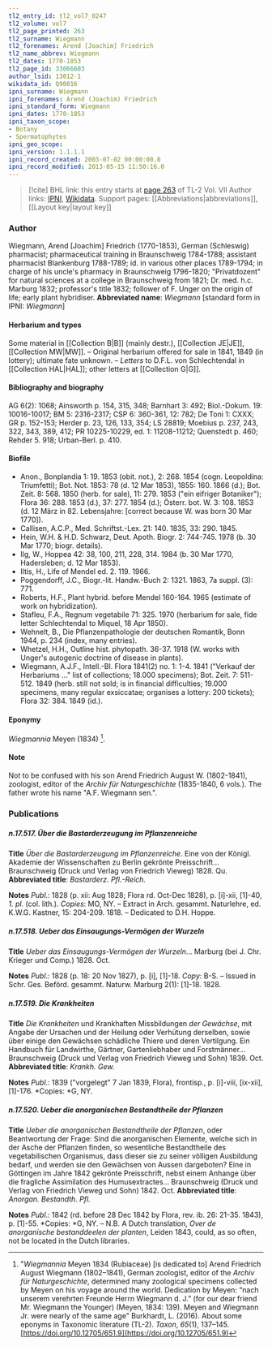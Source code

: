 ```yaml
---
tl2_entry_id: tl2_vol7_0247
tl2_volume: vol7
tl2_page_printed: 263
tl2_surname: Wiegmann
tl2_forenames: Arend [Joachim] Friedrich
tl2_name_abbrev: Wiegmann
tl2_dates: 1770-1853
tl2_page_id: 33066603
author_lsid: 13012-1
wikidata_id: Q90016
ipni_surname: Wiegmann
ipni_forenames: Arend (Joachim) Friedrich
ipni_standard_form: Wiegmann
ipni_dates: 1770-1853
ipni_taxon_scope: 
- Botany
- Spermatophytes
ipni_geo_scope: 
ipni_version: 1.1.1.1
ipni_record_created: 2003-07-02 00:00:00.0
ipni_record_modified: 2013-05-15 11:50:16.0
---
```


> [!cite] BHL link: this entry starts at [page 263](https://www.biodiversitylibrary.org/page/33066603) of TL-2 Vol. VII
> Author links: [IPNI](https://www.ipni.org/a/13012-1), [Wikidata](https://www.wikidata.org/wiki/Q90016). Support pages: [[Abbreviations|abbreviations]], [[Layout key|layout key]]

### Author

Wiegmann, Arend \[Joachim\] Friedrich (1770-1853), German (Schleswig) pharmacist; pharmaceutical training in Braunschweig 1784-1788; assistant pharmacist Blankenburg 1788-1789; id. in various other places 1789-1794; in charge of his uncle's pharmacy in Braunschweig 1796-1820; "Privatdozent" for natural sciences at a college in Braunschweig from 1821; Dr. med. h.c. Marburg 1832; professor's title 1832; follower of F. Unger on the origin of life; early plant hybridiser. 
**Abbreviated name**: *Wiegmann* \[standard form in IPNI: *Wiegmann*\]

#### Herbarium and types

Some material in [[Collection B|B]] (mainly destr.), [[Collection JE|JE]], [[Collection MW|MW]]. – Original herbarium offered for sale in 1841, 1849 (in lottery); ultimate fate unknown. – *Letters* to D.F.L. von Schlechtendal in [[Collection HAL|HAL]]; other letters at [[Collection G|G]].

#### Bibliography and biography

AG 6(2): 1068; Ainsworth p. 154, 315, 348; Barnhart 3: 492; Biol.-Dokum. 19: 10016-10017; BM 5: 2316-2317; CSP 6: 360-361, 12: 782; De Toni 1: CXXX; GR p. 152-153; Herder p. 23, 126, 133, 354; LS 28819; Moebius p. 237, 243, 322, 343, 389, 412; PR 10225-10229, ed. 1: 11208-11212; Quenstedt p. 460; Rehder 5. 918; Urban-Berl. p. 410.

#### Biofile

- Anon., Bonplandia 1: 19. 1853 (obit. not.), 2: 268. 1854 (cogn. Leopoldina: Triumfetti); Bot. Not. 1853: 78 (d. 12 Mar 1853), 1855: 160. 1866 (d.); Bot. Zeit. 8: 568. 1850 (herb. for sale), 11: 279. 1853 ("ein eifriger Botaniker"); Flora 36: 288. 1853 (d.), 37: 277. 1854 (d.); Österr. bot. W. 3: 108. 1853 (d. 12 März in 82. Lebensjahre: \[correct because W. was born 30 Mar 1770\]).
- Callisen, A.C.P., Med. Schriftst.-Lex. 21: 140. 1835, 33: 290. 1845.
- Hein, W.H. & H.D. Schwarz, Deut. Apoth. Biogr. 2: 744-745. 1978 (b. 30 Mar 1770; biogr. details).
- Ilg, W., Hoppea 42: 38, 100, 211, 228, 314. 1984 (b. 30 Mar 1770, Hadersleben; d. 12 Mar 1853).
- Iltis, H., Life of Mendel ed. 2. 119. 1966.
- Poggendorff, J.C., Biogr.-lit. Handw.-Buch 2: 1321. 1863, 7a suppl. (3): 771.
- Roberts, H.F., Plant hybrid. before Mendel 160-164. 1965 (estimate of work on hybridization).
- Stafleu, F.A., Regnum vegetabile 71: 325. 1970 (herbarium for sale, fide letter Schlechtendal to Miquel, 18 Apr 1850).
- Wehnelt, B., Die Pflanzenpathologie der deutschen Romantik, Bonn 1944, p. 234 (index, many entries).
- Whetzel, H.H., Outline hist. phytopath. 36-37. 1918 (W. works with Unger's autogenic doctrine of disease in plants).
- Wiegmann, A.J.F., Intell.-Bl. Flora 1841(2) no. 1: 1-4. 1841 ("Verkauf der Herbariums ..." list of collections; 18.000 specimens); Bot. Zeit. 7: 511-512. 1849 (herb. still not sold; is in financial difficulties; 19.000 specimens, many regular exsiccatae; organises a lottery: 200 tickets); Flora 32: 384. 1849 (id.).

#### Eponymy

*Wiegmannia* Meyen (1834) [^1].

#### Note

Not to be confused with his son Arend Friedrich August W. (1802-1841), zoologist, editor of the *Archiv für Naturgeschichte* (1835-1840, 6 vols.). The father wrote his name "A.F. Wiegmann sen.".

### Publications

##### n.17.517. Über die Bastarderzeugung im Pflanzenreiche

**Title**
*Über die Bastarderzeugung im Pflanzenreiche*. Eine von der Königl. Akademie der Wissenschaften zu Berlin gekrönte Preisschrift... Braunschweig (Druck und Verlag von Friedrich Vieweg) 1828. Qu.
**Abbreviated title**: *Bastarderz. Pfl.-Reich.*

**Notes**
*Publ*.: 1828 (p. xii: Aug 1828; Flora rd. Oct-Dec 1828), p. \[i\]-xii, \[1\]-40, *1. pl.* (col. lith.).
*Copies*: MO, NY. – Extract in Arch. gesammt. Naturlehre, ed. K.W.G. Kastner, 15: 204-209. 1818. – Dedicated to D.H. Hoppe.

##### n.17.518. Ueber das Einsaugungs-Vermögen der Wurzeln

**Title**
*Ueber das Einsaugungs-Vermögen der Wurzeln*... Marburg (bei J. Chr. Krieger und Comp.) 1828. Oct.

**Notes**
*Publ*.: 1828 (p. 18: 20 Nov 1827), p. \[i\], \[1\]-18. *Copy*: B-S. – Issued in Schr. Ges. Beförd. gesammt. Naturw. Marburg 2(1): \[1\]-18. 1828.

##### n.17.519. Die Krankheiten

**Title**
*Die Krankheiten* und Krankhaften Missbildungen *der Gewächse*, mit Angabe der Ursachen und der Heilung oder Verhütung derselben, sowie über einige den Gewächsen schädliche Thiere und deren Vertilgung. Ein Handbuch für Landwirthe, Gärtner, Gartenliebhaber und Forstmänner... Braunschweig (Druck und Verlag von Friedrich Vieweg und Sohn) 1839. Oct.
**Abbreviated title**: *Krankh. Gew.*

**Notes**
*Publ*.: 1839 ("vorgelegt" 7 Jan 1839, Flora), frontisp., p. \[i\]-viii, \[ix-xii\], \[1\]-176. *Copies: *G, NY.

##### n.17.520. Ueber die anorganischen Bestandtheile der Pflanzen

**Title**
*Ueber die anorganischen Bestandtheile der Pflanzen*, oder Beantwortung der Frage: Sind die anorganischen Elemente, welche sich in der Asche der Pflanzen finden, so wesentliche Bestandtheile des vegetabilischen Organismus, dass dieser sie zu seiner völligen Ausbildung bedarf, und werden sie den Gewächsen von Aussen dargeboten? Eine in Göttingen im Jahre 1842 gekrönte Preisschrift, nebst einem Anhange über die fragliche Assimilation des Humusextractes... Braunschweig (Druck und Verlag von Friedrich Vieweg und Sohn) 1842. Oct.
**Abbreviated title**: *Anorgan. Bestandth. Pfl.*

**Notes**
*Publ*.: 1842 (rd. before 28 Dec 1842 by Flora, rev. ib. 26: 21-35. 1843), p. \[1\]-55. *Copies: *G, NY. – N.B. A Dutch translation, *Over de anorganische bestanddeelen der planten*, Leiden 1843, could, as so often, not be located in the Dutch libraries.

[^1]: "*Wiegmannia* Meyen 1834 (Rubiaceae) \[is dedicated to\] Arend Friedrich August Wiegmann (1802–1841), German zoologist, editor of the *Archiv für Naturgeschichte*, determined many zoological specimens collected by Meyen on his voyage around the world. Dedication by Meyen: “nach unserem verehrten Freunde Herrn Wiegmann d. J.” (for our dear friend Mr. Wiegmann the Younger) (Meyen, 1834: 139). Meyen and Wiegmann Jr. were nearly of the same age"
Burkhardt, L. (2016). About some eponyms in Taxonomic literature (TL-2). _Taxon_, _65_(1), 137–145. [https://doi.org/10.12705/651.9](https://doi.org/10.12705/651.9)

